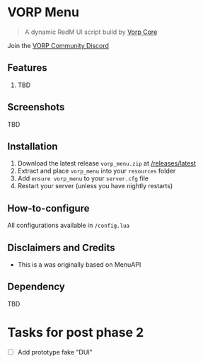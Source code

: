 # VORP Menu

> A dynamic RedM UI script build by [Vorp Core](http://docs.vorpcore.com:3000/)

Join the [VORP Community Discord](https://discord.gg/23MPbQ6)

## Features
1. TBD

## Screenshots
TBD

## Installation
1. Download the latest release `vorp_menu.zip` at [/releases/latest](https://github.com/AndrewR3K/vorp_menu/releases/latest)
2. Extract and place `vorp_menu` into your `resources` folder
3. Add `ensure vorp_menu` to your `server.cfg` file
4. Restart your server (unless you have nightly restarts)

## How-to-configure
All configurations available in `/config.lua`

## Disclaimers and Credits
- This is a was originally based on MenuAPI

## Dependency
TBD

# Tasks for post phase 2
- [   ] Add prototype fake "DUI"